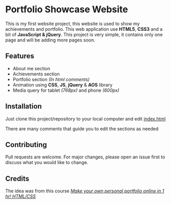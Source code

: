 # Portfolio Showcase Website

This is my first website project, this website is used to show my achievements and portfolio. This web application use **HTML5**, **CSS3** and a bit of **JavaScript & jQuery**. This project is very simple, it contains only one page and will be adding more pages soon.

## Features

- About me section
- Achievements section
- Portfolio section _(In html comments)_
- Animation using **CSS**, **JS**, **jQuery** & **AOS** library
- Media query for tablet _(768px)_ and phone _(600px)_

## Installation

Just clone this project/repository to your local computer and edit [index.html](index.html)

There are many comments that guide you to edit the sections as needed

## Contributing

Pull requests are welcome. For major changes, please open an issue first to discuss what you would like to change.

## Credits

The idea was from this course _[Make your own personal portfolio online in 1 hr! HTML/CSS](https://www.udemy.com/course/make-your-own-personal-portfolio-online-in-1-hr-htmlcss/)_
